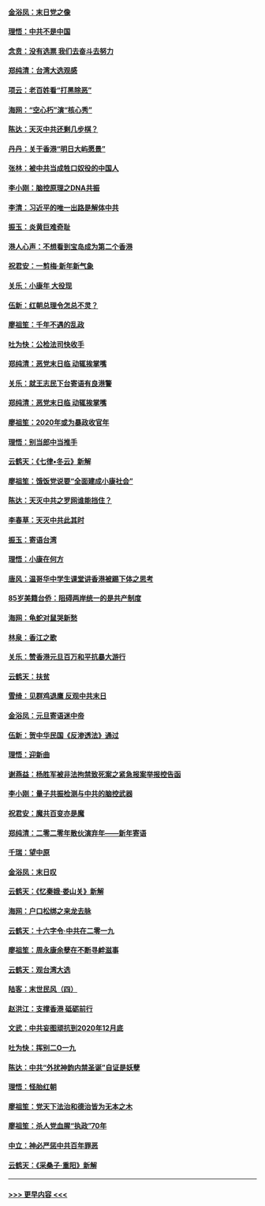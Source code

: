 #### [金浴凤：末日党之像](../pages/nsc993/n11787475.md?t=01122101) 
#### [理悟：中共不是中国](../pages/nsc993/n11787463.md?t=01122101) 
#### [念贲：没有选票  我们去奋斗去努力](../pages/nsc993/n11787398.md?t=01122101) 
#### [郑纯清：台湾大选观感](../pages/nsc993/n11786210.md?t=01122101) 
#### [项云：老百姓看“打黑除恶”](../pages/nsc993/n11785398.md?t=01122101) 
#### [海网：“空心朽”演“核心秀”](../pages/nsc993/n11783874.md?t=01122101) 
#### [陈达：天灭中共还剩几步棋？](../pages/nsc993/n11783719.md?t=01122101) 
#### [丹丹：关于香港“明日大屿愿景”](../pages/nsc993/n11783273.md?t=01122101) 
#### [张林：被中共当成牲口奴役的中国人](../pages/nsc993/n11782397.md?t=01122101) 
#### [李小刚：脑控原理之DNA共振](../pages/nsc993/n11780962.md?t=01122101) 
#### [李清：习近平的唯一出路是解体中共](../pages/nsc993/n11780866.md?t=01122101) 
#### [振玉：炎黄巨难奇耻](../pages/nsc993/n11779632.md?t=01122101) 
#### [港人心声：不想看到宝岛成为第二个香港](../pages/nsc993/n11778817.md?t=01122101) 
#### [祝君安：一剪梅‧新年新气象](../pages/nsc993/n11776340.md?t=01122101) 
#### [关乐：小康年 大役现](../pages/nsc993/n11774213.md?t=01122101) 
#### [伍新：红朝总理令怎总不灵？](../pages/nsc993/n11770813.md?t=01122101) 
#### [廖祖笙：千年不遇的乱政](../pages/nsc993/n11770373.md?t=01122101) 
#### [吐为快：公检法司快收手](../pages/nsc993/n11770359.md?t=01122101) 
#### [郑纯清：恶党末日临 动辄挨掌嘴](../pages/nsc993/n11769912.md?t=01122101) 
#### [关乐：就王志民下台寄语有良港警](../pages/nsc993/n11769903.md?t=01122101) 
#### [郑纯清：恶党末日临 动辄挨掌嘴](../pages/nsc993/n11769356.md?t=01122101) 
#### [廖祖笙：2020年或为暴政收官年](../pages/nsc993/n11768216.md?t=01122101) 
#### [理悟：别当郎中当推手](../pages/nsc993/n11768243.md?t=01122101) 
#### [云鹤天：《七律▪冬云》新解](../pages/nsc993/n11768204.md?t=01122101) 
#### [廖祖笙：饿饭党说要“全面建成小康社会”](../pages/nsc993/n11767482.md?t=01122101) 
#### [陈达：天灭中共之罗网谁能挡住？](../pages/nsc993/n11767465.md?t=01122101) 
#### [李春草：天灭中共此其时](../pages/nsc993/n11767452.md?t=01122101) 
#### [振玉：寄语台湾](../pages/nsc993/n11767432.md?t=01122101) 
#### [理悟：小康在何方](../pages/nsc993/n11767394.md?t=01122101) 
#### [唐风：温哥华中学生课堂讲香港被踢下体之思考](../pages/nsc993/n11766848.md?t=01122101) 
#### [85岁美籍台侨：阻碍两岸统一的是共产制度](../pages/nsc993/n11765043.md?t=01122101) 
#### [海网：龟蛇对鼠哭新愁](../pages/nsc993/n11764895.md?t=01122101) 
#### [林泉：香江之歌](../pages/nsc993/n11764415.md?t=01122101) 
#### [关乐：赞香港元旦百万和平抗暴大游行](../pages/nsc993/n11764382.md?t=01122101) 
#### [云鹤天：扶贫](../pages/nsc993/n11764245.md?t=01122101) 
#### [雪绮：见群鸡退鹰  反观中共末日](../pages/nsc993/n11762112.md?t=01122101) 
#### [金浴凤：元旦寄语迷中帝](../pages/nsc993/n11761788.md?t=01122101) 
#### [伍新：贺中华民国《反渗透法》通过](../pages/nsc993/n11761994.md?t=01122101) 
#### [理悟：迎新曲](../pages/nsc993/n11761152.md?t=01122101) 
#### [谢燕益：杨胜军被非法拘禁致死案之紧急报案举报控告函](../pages/nsc993/n11756134.md?t=01122101) 
#### [李小刚：量子共振检测与中共的脑控武器](../pages/nsc993/n11754518.md?t=01122101) 
#### [祝君安：魔共百变亦是魔](../pages/nsc993/n11754469.md?t=01122101) 
#### [郑纯清：二零二零年散伙演弃年——新年寄语](../pages/nsc993/n11754195.md?t=01122101) 
#### [千瑞：望中原](../pages/nsc993/n11754159.md?t=01122101) 
#### [金浴凤：末日叹](../pages/nsc993/n11752359.md?t=01122101) 
#### [云鹤天：《忆秦娥‧娄山关》新解](../pages/nsc993/n11752348.md?t=01122101) 
#### [海网：户口松绑之来龙去脉](../pages/nsc993/n11752328.md?t=01122101) 
#### [云鹤天：十六字令‧中共在二零一九](../pages/nsc993/n11752305.md?t=01122101) 
#### [廖祖笙：周永康余孽在不断寻衅滋事](../pages/nsc993/n11751013.md?t=01122101) 
#### [云鹤天：观台湾大选](../pages/nsc993/n11751007.md?t=01122101) 
#### [陆客：末世民风（四）](../pages/nsc993/n11749203.md?t=01122101) 
#### [赵洪江：支撑香港 砥砺前行](../pages/nsc993/n11748482.md?t=01122101) 
#### [文武：中共妄图顽抗到2020年12月底](../pages/nsc993/n11748446.md?t=01122101) 
#### [吐为快：挥别二O一九](../pages/nsc993/n11748411.md?t=01122101) 
#### [陈达：中共“外扰神韵内禁圣诞”自证是妖孽](../pages/nsc993/n11748226.md?t=01122101) 
#### [理悟：怪胎红朝](../pages/nsc993/n11748206.md?t=01122101) 
#### [廖祖笙：党天下法治和德治皆为无本之木](../pages/nsc993/n11748135.md?t=01122101) 
#### [廖祖笙：杀人党血腥“执政”70年](../pages/nsc993/n11745144.md?t=01122101) 
#### [中立：神必严惩中共百年罪恶](../pages/nsc993/n11744970.md?t=01122101) 
#### [云鹤天：《采桑子‧重阳》新解](../pages/nsc993/n11744948.md?t=01122101) 

----
#### [ >>> 更早内容 <<< ](../indexes/nsc993-earlier.md)
